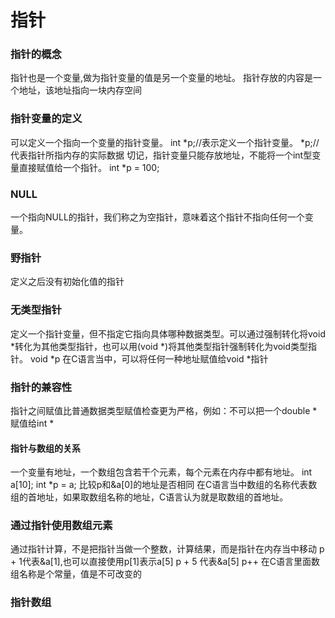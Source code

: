 # 指针
### 指针的概念
指针也是一个变量,做为指针变量的值是另一个变量的地址。
指针存放的内容是一个地址，该地址指向一块内存空间
### 指针变量的定义
可以定义一个指向一个变量的指针变量。
int *p;//表示定义一个指针变量。
*p;//代表指针所指内存的实际数据
切记，指针变量只能存放地址，不能将一个int型变量直接赋值给一个指针。
int *p = 100;
### NULL
一个指向NULL的指针，我们称之为空指针，意味着这个指针不指向任何一个变量。
### 野指针
定义之后没有初始化值的指针

### 无类型指针
定义一个指针变量，但不指定它指向具体哪种数据类型。可以通过强制转化将void *转化为其他类型指针，也可以用(void *)将其他类型指针强制转化为void类型指针。
void *p
在C语言当中，可以将任何一种地址赋值给void *指针

### 指针的兼容性
指针之间赋值比普通数据类型赋值检查更为严格，例如：不可以把一个double *赋值给int *

#### 指针与数组的关系
一个变量有地址，一个数组包含若干个元素，每个元素在内存中都有地址。
int a[10];
int *p = a;
比较p和&a[0]的地址是否相同 
在C语言当中数组的名称代表数组的首地址，如果取数组名称的地址，C语言认为就是取数组的首地址。
### 通过指针使用数组元素
通过指针计算，不是把指针当做一个整数，计算结果，而是指针在内存当中移动
p + 1代表&a[1],也可以直接使用p[1]表示a[5]
p + 5 代表&a[5]
p++
在C语言里面数组名称是个常量，值是不可改变的
### 指针数组

